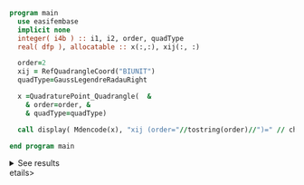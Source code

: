 ```fortran
program main
  use easifembase
  implicit none
  integer( i4b ) :: i1, i2, order, quadType
  real( dfp ), allocatable :: x(:,:), xij(:, :)

  order=2
  xij = RefQuadrangleCoord("BIUNIT")
  quadType=GaussLegendreRadauRight

  x =QuadraturePoint_Quadrangle(  &
    & order=order, &
    & quadType=quadType)

  call display( Mdencode(x), "xij (order="//tostring(order)//")=" // char_lf // char_lf )

end program main
```

<details>
<summary>See results</summary>
<div>

xij (order=2)=

|  |  |  |  |  |  |  |  |  |
|  --- |  --- |  --- |  --- |  --- |  --- |  --- |  --- |  --- |
| -1 | -1 | -1 | -2.66578E-17 | -2.66578E-17 | -2.66578E-17 | 1 | 1 | 1 |
| -1 | -2.66578E-17 | 1 | -1 | -2.66578E-17 | 1 | -1 | -2.66578E-17 | 1 |
| 0.11111 | 0.44444 | 0.11111 | 0.44444 | 1.7778 | 0.44444 | 0.11111 | 0.44444 | 0.11111 |

</div>
</details>
etails>
